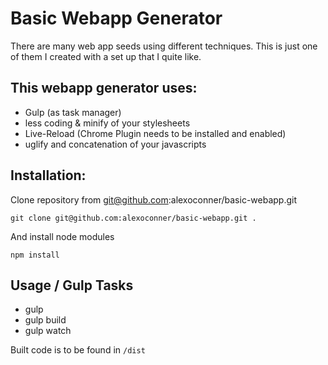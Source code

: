 # Basic Webapp Generator #

There are many web app seeds using different techniques. This is just one of them I created with a set up that I quite like.

## This webapp generator uses: ##
* Gulp (as task manager)
* less coding & minify of your stylesheets
* Live-Reload (Chrome Plugin needs to be installed and enabled)
* uglify and concatenation of your javascripts

## Installation: ##
Clone repository from git@github.com:alexoconner/basic-webapp.git
```
git clone git@github.com:alexoconner/basic-webapp.git .
```

And install node modules
```
npm install
```

## Usage / Gulp Tasks ##
* gulp
* gulp build
* gulp watch

Built code is to be found in `/dist`